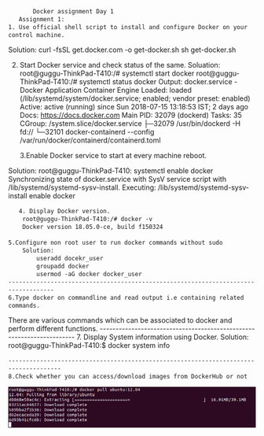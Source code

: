            Docker assignment Day 1
       Assignment 1:
    1. Use official shell script to install and configure Docker on your control machine.
Solution:
	 curl -fsSL get.docker.com -o get-docker.sh
	  sh get-docker.sh
	
2.	Start Docker service and check status of the same.
		Soluation:
			root@guggu-ThinkPad-T410:/# systemctl start docker
			root@guggu-ThinkPad-T410:/# systemctl status docker
		Output:
			docker.service - Docker Application Container Engine
   			Loaded: loaded (/lib/systemd/system/docker.service; enabled; vendor 	preset: enabled)
   			Active: active (running) since Sun 2018-07-15 13:18:53 IST; 2 days ago
     			Docs: https://docs.docker.com
 			Main PID: 32079 (dockerd)
    			Tasks: 35
   			CGroup: /system.slice/docker.service
           		├─32079 /usr/bin/dockerd -H fd://
           		└─32101 docker-containerd --config /var/run/docker/containerd/containerd.toml

	3.Enable Docker service to start at every machine reboot.

Solution:
root@guggu-ThinkPad-T410: systemctl enable docker
Synchronizing state of docker.service with SysV service script with /lib/systemd/systemd-sysv-install.
Executing: /lib/systemd/systemd-sysv-install enable docker

       4. Display Docker version.
		root@guggu-ThinkPad-T410:/# docker -v
		Docker version 18.05.0-ce, build f150324
   
	5.Configure non root user to run docker commands without sudo
		Solution:
			useradd docekr_user
			groupadd docker
			usermod -aG docker docker_user
	-----------------------------------------------------------------------------------
	6.Type docker on commandline and read output i.e containing related commands.
There are various commands which can be associated to docker and perform different functions.
	----------------------------------------------------------------------
	7. Display System information using Docker.
	Solution:
		root@guggu-ThinkPad-T410:$ docker system info

	-------------------------------------------------------------------------------------
	8.Check whether you can access/download images from DockerHub or not
  ![](https://github.com/navdeepmanchanda/Assignments/blob/master/docker_day1/media/docker_assign_1.png)

